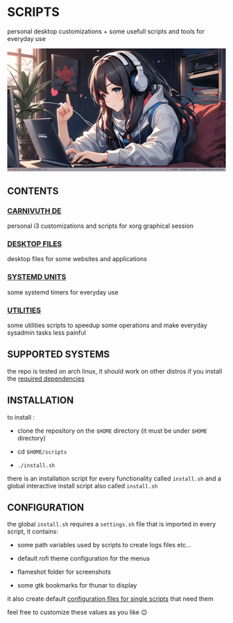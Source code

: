 # SCRIPTS 
personal desktop customizations + some usefull scripts and tools for everyday use

![](./notes/assets/demo.gif)

## CONTENTS

### [CARNIVUTH DE](./notes/pages/carnivuth-DE/carnivuth-DE.md)

personal i3 customizations and scripts for xorg graphical session

### [DESKTOP FILES](./notes/pages/DESKTOP-FILES.md)

desktop files for some websites and applications

### [SYSTEMD UNITS](./notes/pages/systemd-units.md)

some systemd timers for everyday use

### [UTILITIES](./notes/pages/utilities/UTILITIES.md)  
 
some utilities scripts to speedup some operations and make everyday sysadmin tasks less painful

## SUPPORTED SYSTEMS

the repo is tested on arch linux, it should work on other distros if you install the [required dependencies](./notes/pages/DEPENDENCIES.md)

## INSTALLATION

to install :

- clone the repository on the `$HOME` directory (it must be under `$HOME` directory)

- cd `$HOME/scripts`

- `./install.sh`

there is an installation script for every functionality called `install.sh` and a global interactive  install script also called `install.sh` 

## CONFIGURATION

the global `install.sh` requires a `settings.sh` file that is imported in every script, it contains:

- some path variables used by scripts to create logs files etc...

- default rofi theme configuration for the menus

- flameshot folder for screenshots

- some gtk bookmarks for thunar to display

it also create default [configuration files for single scripts](./notes/pages/ARRAY_DATA_FILE.md) that need them

feel free to customize these values as you like 😉
